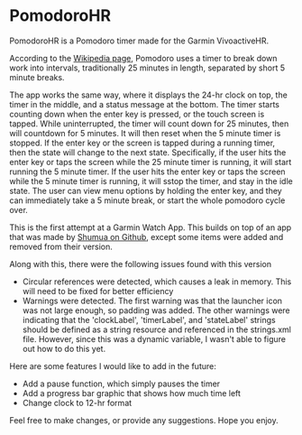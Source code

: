 # PomodoroHR
PomodoroHR is a Pomodoro timer made for the Garmin VivoactiveHR.  

According to the [Wikipedia page](https://en.wikipedia.org/wiki/Pomodoro_Technique), Pomodoro uses a timer to break down work into intervals, traditionally 25 minutes in length, separated by short 5 minute breaks. 

The app works the same way, where it displays the 24-hr clock on top, the timer in the middle, and a status message at the bottom.  The timer starts counting down when the enter key is pressed, or the touch screen is tapped.  While uninterrupted, the timer will count down for 25 minutes, then will countdown for 5 minutes.  It will then reset when the 5 minute timer is stopped.  If the enter key or the screen is tapped during a running timer, then the state will change to the next state.  Specifically, if the user hits the enter key or taps the screen while the 25 minute timer is running, it will start running the 5 minute timer. If the user hits the enter key or taps the screen while the 5 minute timer is running, it will sstop the timer, and stay in the idle state.  The user can view menu options by holding the enter key, and they can immediately take a 5 minute break, or start the whole pomodoro cycle over.

This is the first attempt at a Garmin Watch App.  This builds on top of an app that was made by [Shumua on Github](https://github.com/Shmuma/garmin-public/tree/master/pomodoro), except some items were added and removed from their version.  

Along with this, there were the following issues found with this version
- Circular references were detected, which causes a leak in memory.  This will need to be fixed for better efficiency
- Warnings were detected.  The first warning was that the launcher icon was not large enough, so padding was added.  The other warnings were indicating that the 'clockLabel', 'timerLabel', and 'stateLabel' strings should be defined as a string resource and referenced in the strings.xml file.  However, since this was a dynamic variable, I wasn't able to figure out how to do this yet.

Here are some features I would like to add in the future:
- Add a pause function, which simply pauses the timer
- Add a progress bar graphic that shows how much time left
- Change clock to 12-hr format

Feel free to make changes, or provide any suggestions.  Hope you enjoy.
